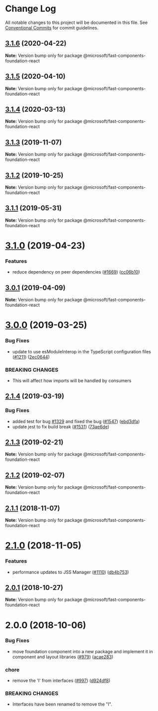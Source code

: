 # Change Log

All notable changes to this project will be documented in this file.
See [Conventional Commits](https://conventionalcommits.org) for commit guidelines.

## [3.1.6](https://github.com/Microsoft/fast-dna/compare/@microsoft/fast-components-foundation-react@3.1.5...@microsoft/fast-components-foundation-react@3.1.6) (2020-04-22)

**Note:** Version bump only for package @microsoft/fast-components-foundation-react





## [3.1.5](https://github.com/Microsoft/fast-dna/compare/@microsoft/fast-components-foundation-react@3.1.4...@microsoft/fast-components-foundation-react@3.1.5) (2020-04-10)

**Note:** Version bump only for package @microsoft/fast-components-foundation-react





## [3.1.4](https://github.com/Microsoft/fast-dna/compare/@microsoft/fast-components-foundation-react@3.1.3...@microsoft/fast-components-foundation-react@3.1.4) (2020-03-13)

**Note:** Version bump only for package @microsoft/fast-components-foundation-react





## [3.1.3](https://github.com/Microsoft/fast-dna/compare/@microsoft/fast-components-foundation-react@3.1.2...@microsoft/fast-components-foundation-react@3.1.3) (2019-11-07)

**Note:** Version bump only for package @microsoft/fast-components-foundation-react





## [3.1.2](https://github.com/Microsoft/fast-dna/compare/@microsoft/fast-components-foundation-react@3.1.1...@microsoft/fast-components-foundation-react@3.1.2) (2019-10-25)

**Note:** Version bump only for package @microsoft/fast-components-foundation-react





## [3.1.1](https://github.com/Microsoft/fast-dna/compare/@microsoft/fast-components-foundation-react@3.1.0...@microsoft/fast-components-foundation-react@3.1.1) (2019-05-31)

**Note:** Version bump only for package @microsoft/fast-components-foundation-react





# [3.1.0](https://github.com/Microsoft/fast-dna/compare/@microsoft/fast-components-foundation-react@3.0.1...@microsoft/fast-components-foundation-react@3.1.0) (2019-04-23)


### Features

* reduce dependency on peer dependencies ([#1669](https://github.com/Microsoft/fast-dna/issues/1669)) ([cc06b10](https://github.com/Microsoft/fast-dna/commit/cc06b10))





## [3.0.1](https://github.com/Microsoft/fast-dna/compare/@microsoft/fast-components-foundation-react@3.0.0...@microsoft/fast-components-foundation-react@3.0.1) (2019-04-09)

**Note:** Version bump only for package @microsoft/fast-components-foundation-react





# [3.0.0](https://github.com/Microsoft/fast-dna/compare/@microsoft/fast-components-foundation-react@2.1.4...@microsoft/fast-components-foundation-react@3.0.0) (2019-03-25)


### Bug Fixes

* update to use esModuleInterop in the TypeScript configuration files ([#1211](https://github.com/Microsoft/fast-dna/issues/1211)) ([2ec0644](https://github.com/Microsoft/fast-dna/commit/2ec0644))


### BREAKING CHANGES

* This will affect how imports will be handled by
consumers





## [2.1.4](https://github.com/Microsoft/fast-dna/compare/@microsoft/fast-components-foundation-react@2.1.3...@microsoft/fast-components-foundation-react@2.1.4) (2019-03-19)


### Bug Fixes

* added test for bug [#1329](https://github.com/Microsoft/fast-dna/issues/1329) and fixed the bug ([#1547](https://github.com/Microsoft/fast-dna/issues/1547)) ([ebd3dfa](https://github.com/Microsoft/fast-dna/commit/ebd3dfa))
* update jest to fix build break ([#1531](https://github.com/Microsoft/fast-dna/issues/1531)) ([73ae6de](https://github.com/Microsoft/fast-dna/commit/73ae6de))





## [2.1.3](https://github.com/Microsoft/fast-dna/compare/@microsoft/fast-components-foundation-react@2.1.2...@microsoft/fast-components-foundation-react@2.1.3) (2019-02-21)

**Note:** Version bump only for package @microsoft/fast-components-foundation-react





## [2.1.2](https://github.com/Microsoft/fast-dna/compare/@microsoft/fast-components-foundation-react@2.1.1...@microsoft/fast-components-foundation-react@2.1.2) (2019-02-07)

**Note:** Version bump only for package @microsoft/fast-components-foundation-react





## [2.1.1](https://github.com/Microsoft/fast-dna/compare/@microsoft/fast-components-foundation-react@2.1.0...@microsoft/fast-components-foundation-react@2.1.1) (2018-11-07)

**Note:** Version bump only for package @microsoft/fast-components-foundation-react





# [2.1.0](https://github.com/Microsoft/fast-dna/compare/@microsoft/fast-components-foundation-react@2.0.1...@microsoft/fast-components-foundation-react@2.1.0) (2018-11-05)


### Features

* performance updates to JSS Manager ([#1110](https://github.com/Microsoft/fast-dna/issues/1110)) ([db4b753](https://github.com/Microsoft/fast-dna/commit/db4b753))





## [2.0.1](https://github.com/Microsoft/fast-dna/compare/@microsoft/fast-components-foundation-react@2.0.0...@microsoft/fast-components-foundation-react@2.0.1) (2018-10-27)

**Note:** Version bump only for package @microsoft/fast-components-foundation-react





# 2.0.0 (2018-10-06)


### Bug Fixes

* move foundation component into a new package and implement it in component and layout libraries ([#979](https://github.com/Microsoft/fast-dna/issues/979)) ([acae283](https://github.com/Microsoft/fast-dna/commit/acae283))


### chore

* remove the 'I' from interfaces ([#997](https://github.com/Microsoft/fast-dna/issues/997)) ([d924df8](https://github.com/Microsoft/fast-dna/commit/d924df8))


### BREAKING CHANGES

* Interfaces have been renamed to remove the "I".
